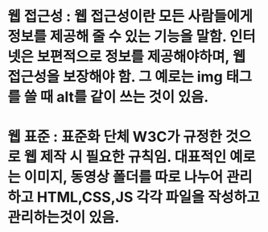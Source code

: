 # 웹 접근성 : 웹 접근성이란 모든 사람들에게 정보를 제공해 줄 수 있는 기능을 말함. 인터넷은 보편적으로 정보를 제공해야하며, 웹 접근성을 보장해야 함. 그 예로는 img 태그를 쓸 때 alt를 같이 쓰는 것이 있음.

# 웹 표준 : 표준화 단체 W3C가 규정한 것으로 웹 제작 시 필요한 규칙임. 대표적인 예로는 이미지, 동영상 폴더를 따로 나누어 관리하고 HTML,CSS,JS 각각 파일을 작성하고 관리하는것이 있음.


